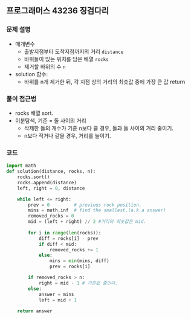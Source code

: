 ## 프로그래머스 43236 징검다리 

### 문제 설명
* 매개변수 
  * 출발지점부터 도착지점까지의 거리 `distance`
  * 바위들이 있는 위치를 담은 배열 `rocks`
  * 제거할 바위의 수 `n`
* solution 함수: 
  * 바위를 n개 제거한 뒤, 각 지점 상의 거리의 최솟값 중에 가장 큰 값 return 
  
### 풀이 접근법
* rocks 배열 sort. 
* 이분탐색, 기준 = 돌 사이의 거리 
  * 삭제한 돌의 개수가 기준 n보다 클 경우, 돌과 돌 사이의 거리 줄이기.   
  * n보다 작거나 같을 경우, 거리를 늘이기. 
  
### 코드 
```python 
import math 
def solution(distance, rocks, n): 
    rocks.sort()
    rocks.append(distance) 
    left, right = 0, distance 

    while left <= right: 
        prev = 0         # previous rock position. 
        mins = math.inf  # find the smallest.(a.k.a answer)
        removed_rocks = 0 
        mid = (left + right) // 2 #거리의 최솟값은 mid. 
    
        for i in range(len(rocks)): 
            diff = rocks[i] - prev 
            if diff < mid: 
                removed_rocks += 1
            else: 
                mins = min(mins, diff) 
                prev = rocks[i] 

        if removed_rocks > n: 
            right = mid - 1 # 기준값 줄인다.
        else: 
            answer = mins 
            left = mid + 1 
        
    return answer
```
  
